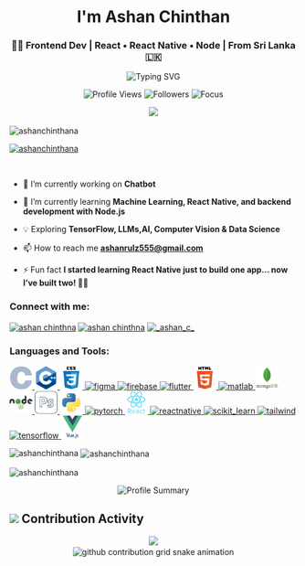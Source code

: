 <h1 align="center"> I'm Ashan Chinthan</h1>

<h3 align="center">👨‍💻 Frontend Dev | React • React Native • Node | From Sri Lanka 🇱🇰</h3>

<div align="center">
  <img src="https://readme-typing-svg.demolab.com?font=Fira+Code&duration=3000&pause=1000&center=true&vCenter=true&width=400&lines=Frontend+Dev+%7C+React+Native+Lover;ML+Explorer+%7C+CS+Student+@+NSBM;Crafting+Smart+UIs+%F0%9F%92%A1" alt="Typing SVG" />
</div>




<p align="center">
  <img src="https://komarev.com/ghpvc/?username=ashanchinthana&label=Profile%20views&color=0e75b6&style=for-the-badge" alt="Profile Views" />
  <img src="https://img.shields.io/github/followers/ashanchinthana?label=Followers&style=for-the-badge&color=blue" alt="Followers" />
  <img src="https://img.shields.io/badge/Focus-AI%20%26%20Mobile%20Dev-brightgreen?style=for-the-badge" alt="Focus" />
</p>


<div align="center">
  <img src="https://capsule-render.vercel.app/api?type=waving&color=gradient&customColorList=0,22,45,60&height=170&section=header&text=Welcome%20to%20My%20Profile&fontSize=50&fontAlignY=35&animation=twinkling&fontColor=gradient" />
</div>

<p align="left"> <img src="https://komarev.com/ghpvc/?username=ashanchinthana&label=Profile%20views&color=0e75b6&style=flat" alt="ashanchinthana" /> </p>

<p align="left"> <a href="https://github.com/ryo-ma/github-profile-trophy"><img src="https://github-profile-trophy.vercel.app/?username=ashanchinthana" alt="ashanchinthana" /></a> </p>

<p align="left"> <a href="https://twitter.com/" target="blank"><img src="https://img.shields.io/twitter/follow/?logo=twitter&style=for-the-badge" alt="" /></a> </p>

- 🔭 I’m currently working on **Chatbot**

- 🌱 I’m currently learning **Machine Learning, React Native, and backend development with Node.js**

- 💡 Exploring **TensorFlow, LLMs,AI, Computer Vision & Data Science**

- 📫 How to reach me **ashanrulz555@gmail.com**

- ⚡ Fun fact **I started learning React Native just to build one app… now I’ve built two! 📱🚀**

<h3 align="left">Connect with me:</h3>
<p align="left">
<a href="https://linkedin.com/in/ashan chinthna" target="blank"><img align="center" src="https://raw.githubusercontent.com/rahuldkjain/github-profile-readme-generator/master/src/images/icons/Social/linked-in-alt.svg" alt="ashan chinthna" height="30" width="40" /></a>
<a href="https://fb.com/ashan chinthna" target="blank"><img align="center" src="https://raw.githubusercontent.com/rahuldkjain/github-profile-readme-generator/master/src/images/icons/Social/facebook.svg" alt="ashan chinthna" height="30" width="40" /></a>
<a href="https://instagram.com/_ashan_c_" target="blank"><img align="center" src="https://raw.githubusercontent.com/rahuldkjain/github-profile-readme-generator/master/src/images/icons/Social/instagram.svg" alt="_ashan_c_" height="30" width="40" /></a>
</p>

<h3 align="left">Languages and Tools:</h3>
<p align="left"> <a href="https://www.cprogramming.com/" target="_blank" rel="noreferrer"> <img src="https://raw.githubusercontent.com/devicons/devicon/master/icons/c/c-original.svg" alt="c" width="40" height="40"/> </a> <a href="https://www.w3schools.com/cpp/" target="_blank" rel="noreferrer"> <img src="https://raw.githubusercontent.com/devicons/devicon/master/icons/cplusplus/cplusplus-original.svg" alt="cplusplus" width="40" height="40"/> </a> <a href="https://www.w3schools.com/css/" target="_blank" rel="noreferrer"> <img src="https://raw.githubusercontent.com/devicons/devicon/master/icons/css3/css3-original-wordmark.svg" alt="css3" width="40" height="40"/> </a> <a href="https://www.figma.com/" target="_blank" rel="noreferrer"> <img src="https://www.vectorlogo.zone/logos/figma/figma-icon.svg" alt="figma" width="40" height="40"/> </a> <a href="https://firebase.google.com/" target="_blank" rel="noreferrer"> <img src="https://www.vectorlogo.zone/logos/firebase/firebase-icon.svg" alt="firebase" width="40" height="40"/> </a> <a href="https://flutter.dev" target="_blank" rel="noreferrer"> <img src="https://www.vectorlogo.zone/logos/flutterio/flutterio-icon.svg" alt="flutter" width="40" height="40"/> </a> <a href="https://www.w3.org/html/" target="_blank" rel="noreferrer"> <img src="https://raw.githubusercontent.com/devicons/devicon/master/icons/html5/html5-original-wordmark.svg" alt="html5" width="40" height="40"/> </a> <a href="https://www.mathworks.com/" target="_blank" rel="noreferrer"> <img src="https://upload.wikimedia.org/wikipedia/commons/2/21/Matlab_Logo.png" alt="matlab" width="40" height="40"/> </a> <a href="https://www.mongodb.com/" target="_blank" rel="noreferrer"> <img src="https://raw.githubusercontent.com/devicons/devicon/master/icons/mongodb/mongodb-original-wordmark.svg" alt="mongodb" width="40" height="40"/> </a> <a href="https://nodejs.org" target="_blank" rel="noreferrer"> <img src="https://raw.githubusercontent.com/devicons/devicon/master/icons/nodejs/nodejs-original-wordmark.svg" alt="nodejs" width="40" height="40"/> </a> <a href="https://www.photoshop.com/en" target="_blank" rel="noreferrer"> <img src="https://raw.githubusercontent.com/devicons/devicon/master/icons/photoshop/photoshop-line.svg" alt="photoshop" width="40" height="40"/> </a> <a href="https://www.python.org" target="_blank" rel="noreferrer"> <img src="https://raw.githubusercontent.com/devicons/devicon/master/icons/python/python-original.svg" alt="python" width="40" height="40"/> </a> <a href="https://pytorch.org/" target="_blank" rel="noreferrer"> <img src="https://www.vectorlogo.zone/logos/pytorch/pytorch-icon.svg" alt="pytorch" width="40" height="40"/> </a> <a href="https://reactjs.org/" target="_blank" rel="noreferrer"> <img src="https://raw.githubusercontent.com/devicons/devicon/master/icons/react/react-original-wordmark.svg" alt="react" width="40" height="40"/> </a> <a href="https://reactnative.dev/" target="_blank" rel="noreferrer"> <img src="https://reactnative.dev/img/header_logo.svg" alt="reactnative" width="40" height="40"/> </a> <a href="https://scikit-learn.org/" target="_blank" rel="noreferrer"> <img src="https://upload.wikimedia.org/wikipedia/commons/0/05/Scikit_learn_logo_small.svg" alt="scikit_learn" width="40" height="40"/> </a> <a href="https://tailwindcss.com/" target="_blank" rel="noreferrer"> <img src="https://www.vectorlogo.zone/logos/tailwindcss/tailwindcss-icon.svg" alt="tailwind" width="40" height="40"/> </a> <a href="https://www.tensorflow.org" target="_blank" rel="noreferrer"> <img src="https://www.vectorlogo.zone/logos/tensorflow/tensorflow-icon.svg" alt="tensorflow" width="40" height="40"/> </a> <a href="https://vuejs.org/" target="_blank" rel="noreferrer"> <img src="https://raw.githubusercontent.com/devicons/devicon/master/icons/vuejs/vuejs-original-wordmark.svg" alt="vuejs" width="40" height="40"/> </a> </p>

<p><img align="left" src="https://github-readme-stats.vercel.app/api/top-langs?username=ashanchinthana&show_icons=true&locale=en&layout=compact" alt="ashanchinthana" /></p>

<p>&nbsp;<img align="center" src="https://github-readme-stats.vercel.app/api?username=ashanchinthana&show_icons=true&locale=en" alt="ashanchinthana" /></p>

<p><img align="center" src="https://github-readme-streak-stats.herokuapp.com/?user=ashanchinthana&" alt="ashanchinthana" /></p>




<div align="center">
  <img src="https://github-profile-summary-cards.vercel.app/api/cards/profile-details?username=ashanchinthana&theme=github_dark" alt="Profile Summary" />
</div>





## <img src="https://media2.giphy.com/media/v1.Y2lkPTc5MGI3NjExa29ncHpzOWlkczczdm8xNWx6eDNjeWtpaTFnbW82NjV2NjZ6M2NxYiZlcD12MV9pbnRlcm5hbF9naWZfYnlfaWQmY3Q9Zw/t7sEnf5w7wJ1CEPyy7/giphy.gif" width="40"> **Contribution Activity**

<div align="center">
  <img src="https://github-readme-activity-graph.vercel.app/graph?username=ashanchinthana&theme=react-dark&area=true&hide_border=true&custom_title=My%20Contribution%20Graph" />
</div>




<div align="center">
  <picture>
    <source media="(prefers-color-scheme: dark)" srcset="https://raw.githubusercontent.com/ashanchinthana6/ashanchinthana/output/github-contribution-grid-snake-dark.svg">
    <source media="(prefers-color-scheme: light)" srcset="https://raw.githubusercontent.com/ashanchinthana/ashanchinthana/output/github-contribution-grid-snake.svg">
    <img alt="github contribution grid snake animation" src="https://raw.githubusercontent.com/ashanchinthana/ashanchinthana/output/github-contribution-grid-snake.svg">
  </picture>
</div>





